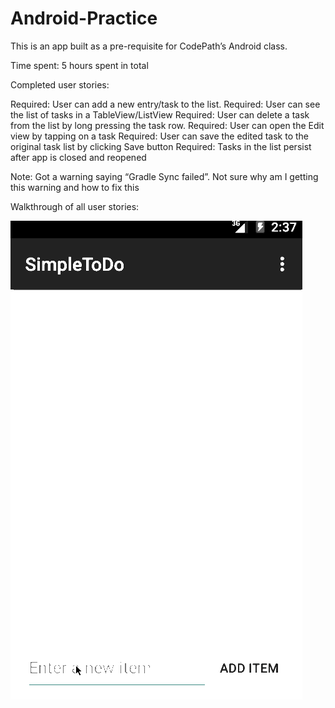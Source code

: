 Android-Practice
================

This is an app built as a pre-requisite for CodePath’s Android class.

Time spent: 5 hours spent in total

Completed user stories:

Required: User can add a new entry/task to the list.
Required: User can see the list of tasks in a TableView/ListView
Required: User can delete a task from the list by long pressing the task row.
Required: User can open the Edit view by tapping on a task
Required: User can save the edited task to the original task list by clicking Save button
Required: Tasks in the list persist after app is closed and reopened

Note: Got a warning saying “Gradle Sync failed”. Not sure why am I getting this warning and how to fix this

Walkthrough of all user stories: 

![](https://github.com/Vikramjeet-Singh/Android-Practice/blob/master/ToDoList_Walkthrough.gif)